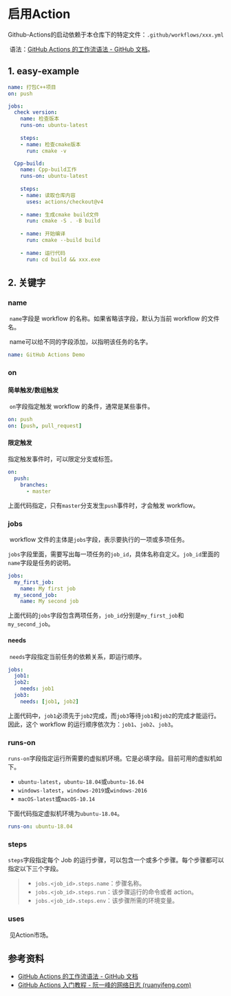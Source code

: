 # 启用Action

​	Github-Actions的启动依赖于本仓库下的特定文件：`.github/workflows/xxx.yml`

​	语法：[GitHub Actions 的工作流语法 - GitHub 文档](https://docs.github.com/zh/actions/using-workflows/workflow-syntax-for-github-actions)。

## 1. easy-example

```yaml
name: 打包C++项目
on: push

jobs:
  check version:
    name: 检查版本
    runs-on: ubuntu-latest
    
    steps:
    - name: 检查cmake版本
      run: cmake -v

  Cpp-build:
    name: Cpp-build工作
    runs-on: ubuntu-latest
    
    steps:
    - name: 读取仓库内容
      uses: actions/checkout@v4
      
    - name: 生成cmake build文件
      run: cmake -S . -B build
	
	- name: 开始编译
	  run: cmake --build build
	  
	- name: 运行代码
	  run: cd build && xxx.exe
```

## 2. 关键字

### name

​	`name`字段是 workflow 的名称。如果省略该字段，默认为当前 workflow 的文件名。

​	name可以给不同的字段添加，以指明该任务的名字。

```yaml
name: GitHub Actions Demo
```

### on

#### 简单触发/数组触发

​	`on`字段指定触发 workflow 的条件，通常是某些事件。

```yaml
on: push
on: [push, pull_request]
```

#### 限定触发

指定触发事件时，可以限定分支或标签。

```yaml
on:
  push:
    branches:    
      - master
```

​	上面代码指定，只有`master`分支发生`push`事件时，才会触发 workflow。

### jobs

​	workflow 文件的主体是`jobs`字段，表示要执行的一项或多项任务。

​	`jobs`字段里面，需要写出每一项任务的`job_id`，具体名称自定义。`job_id`里面的`name`字段是任务的说明。

```yaml
jobs:
  my_first_job:
    name: My first job
  my_second_job:
    name: My second job
```

​	上面代码的`jobs`字段包含两项任务，`job_id`分别是`my_first_job`和`my_second_job`。

#### needs

​	`needs`字段指定当前任务的依赖关系，即运行顺序。

```yaml
jobs:
  job1:
  job2:
    needs: job1
  job3:
    needs: [job1, job2]
```

​	上面代码中，`job1`必须先于`job2`完成，而`job3`等待`job1`和`job2`的完成才能运行。因此，这个 workflow 的运行顺序依次为：`job1`、`job2`、`job3`。

### runs-on

`runs-on`字段指定运行所需要的虚拟机环境。它是必填字段。目前可用的虚拟机如下。

* `ubuntu-latest`，`ubuntu-18.04`或`ubuntu-16.04`
* `windows-latest`，`windows-2019`或`windows-2016`
* `macOS-latest`或`macOS-10.14`

下面代码指定虚拟机环境为`ubuntu-18.04`。

```yaml
runs-on: ubuntu-18.04
```

### steps

`steps`字段指定每个 Job 的运行步骤，可以包含一个或多个步骤。每个步骤都可以指定以下三个字段。

> - `jobs.<job_id>.steps.name`：步骤名称。
> - `jobs.<job_id>.steps.run`：该步骤运行的命令或者 action。
> - `jobs.<job_id>.steps.env`：该步骤所需的环境变量。

### uses

​	见Action市场。



## 参考资料

* [GitHub Actions 的工作流语法 - GitHub 文档](https://docs.github.com/zh/actions/using-workflows/workflow-syntax-for-github-actions)
* [GitHub Actions 入门教程 - 阮一峰的网络日志 (ruanyifeng.com)](https://www.ruanyifeng.com/blog/2019/09/getting-started-with-github-actions.html)

